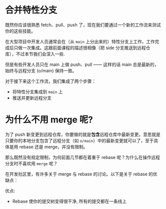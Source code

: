 # 合并特性分支

既然你应该很熟悉 fetch、pull、push 了，现在我们要通过一个新的工作流来测试你的这些技能。

在大型项目中开发人员通常会在（从 `main` 上分出来的）特性分支上工作，工作完成后只做一次集成。这跟前面课程的描述很相像（把 side 分支推送到远程仓库），不过本节我们会深入一些.

但是有些开发人员只在 main 上做 push、pull —— 这样的话 main 总是最新的，始终与远程分支 (o/main) 保持一致。

对于接下来这个工作流，我们集成了两个步骤：

- 将特性分支集成到 `main` 上
- 推送并更新远程分支

# 为什么不用 merge 呢?

为了 push 新变更到远程仓库，你要做的就是**包含**远程仓库中最新变更。意思就是只要你的本地分支包含了远程分支（如 `o/main`）中的最新变更就可以了，至于具体是用 rebase 还是 merge，并没有限制。

那么既然没有规定限制，为何前面几节都在着重于 rebase 呢？为什么在操作远程分支时不喜欢用 `merge` 呢？

在开发社区里，有许多关于 merge 与 rebase 的讨论。以下是关于 rebase 的优缺点：

优点:

- Rebase 使你的提交树变得很干净, 所有的提交都在一条线上
